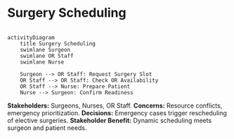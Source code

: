 #  Surgery Scheduling

```mermaid

activityDiagram
    title Surgery Scheduling
    swimlane Surgeon
    swimlane OR Staff
    swimlane Nurse

    Surgeon --> OR Staff: Request Surgery Slot
    OR Staff --> OR Staff: Check OR Availability
    OR Staff --> Nurse: Prepare Patient
    Nurse --> Surgeon: Confirm Readiness
```

**Stakeholders:** Surgeons, Nurses, OR Staff.
**Concerns:** Resource conflicts, emergency prioritization.
**Decisions:** Emergency cases trigger rescheduling of elective surgeries.
**Stakeholder Benefit:** Dynamic scheduling meets surgeon and patient needs.
